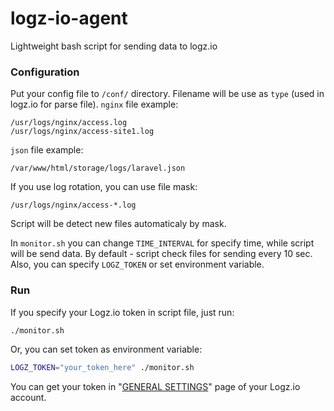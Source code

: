 # logz-io-agent
Lightweight bash script for sending data to logz.io
### Configuration
Put your config file to ```/conf/``` directory. Filename will be use as ```type``` (used in logz.io for parse file).
```nginx``` file example:
```
/usr/logs/nginx/access.log
/usr/logs/nginx/access-site1.log
```

```json``` file example:
```
/var/www/html/storage/logs/laravel.json
```

If you use log rotation, you can use file mask:
```
/usr/logs/nginx/access-*.log
```
Script will be detect new files automaticaly by mask.

In ```monitor.sh``` you can change ```TIME_INTERVAL``` for specify time, while script will be send data. By default - script check files for sending every 10 sec.
Also, you can specify ```LOGZ_TOKEN``` or set environment variable.

### Run
If you specify your Logz.io token in script file, just run:
```sh
./monitor.sh
```
Or, you can set token as environment variable:
```sh
LOGZ_TOKEN="your_token_here" ./monitor.sh
```

You can get your token in "[GENERAL SETTINGS](https://app.logz.io/#/dashboard/settings/general)" page of your Logz.io account.
